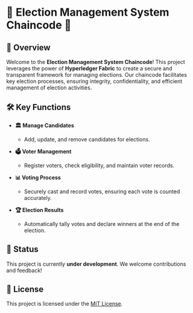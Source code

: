 # 🌟 Election Management System Chaincode 🌟

## 🚀 Overview

Welcome to the **Election Management System Chaincode**! This project leverages the power of **Hyperledger Fabric** to create a secure and transparent framework for managing elections. Our chaincode facilitates key election processes, ensuring integrity, confidentiality, and efficient management of election activities.

## 🛠️ Key Functions

- **🏛️ Manage Candidates**
  - Add, update, and remove candidates for elections.
  
- **🗳️ Voter Management**
  - Register voters, check eligibility, and maintain voter records.
  
- **📊 Voting Process**
  - Securely cast and record votes, ensuring each vote is counted accurately.
  
- **🏆 Election Results**
  - Automatically tally votes and declare winners at the end of the election.

## 🔄 Status

This project is currently **under development**. We welcome contributions and feedback!

## 📄 License

This project is licensed under the [MIT License](LICENSE).
